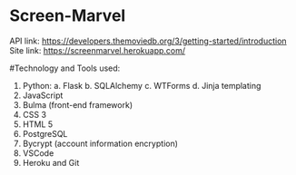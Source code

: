# Screen-Marvel
API link: https://developers.themoviedb.org/3/getting-started/introduction
Site link: https://screenmarvel.herokuapp.com/





#Technology and Tools used:
1. Python:
  a. Flask
  b. SQLAlchemy
  c. WTForms
  d. Jinja templating
 2. JavaScript
 3. Bulma (front-end framework)
 4. CSS 3
 5. HTML 5
 6. PostgreSQL
 7. Bycrypt (account information encryption)
 8. VSCode
 9. Heroku and Git
